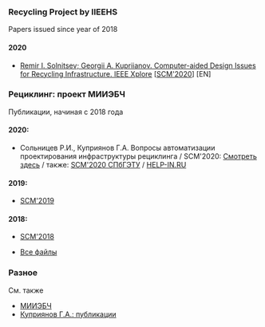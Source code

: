 ### Recycling Project by IIEEHS

Papers issued since year of 2018

#### 2020

* [Remir I. Solnitsev; Georgii A. Kupriianov. Computer-aided Design Issues for Recycling Infrastructure. IEEE Xplore](https://ieeexplore.ieee.org/document/9198788) [[SCM'2020](https://ieeexplore.ieee.org/xpl/conhome/9190004/proceeding)] [EN]

### Рециклинг: проект МИИЭБЧ

Публикации, начиная с 2018 года

#### 2020:

* Сольницев Р.И., Куприянов Г.А. Вопросы автоматизации проектирования инфраструктуры рециклинга / SCM'2020: 
[Смотреть здесь](https://github.com/iieehs/recycling/blob/main/papers/2020/SCM2020_4_%D0%9A%D1%83%D0%BF%D1%80%D0%B8%D1%8F%D0%BD%D0%BE%D0%B2_%D0%92%D0%BE%D0%BF%D1%80%D0%BE%D1%81%D1%8B.pdf) / также: [SCM'2020 СПбГЭТУ](https://scm.etu.ru/assets/files/2020/scm20/papers/5/306.pdf) / [HELP-IN.RU](http://help-in.ru/sites/default/files/4_%D0%9A%D1%83%D0%BF%D1%80%D0%B8%D1%8F%D0%BD%D0%BE%D0%B2_%D0%92%D0%BE%D0%BF%D1%80%D0%BE%D1%81%D1%8B_0.pdf)

#### 2019:

* [SCM'2019](https://github.com/iieehs/recycling/blob/main/papers/2019/SCM2019_6_%D0%9A%D1%83%D0%BF%D1%80%D0%B8%D1%8F%D0%BD%D0%BE%D0%B2_%D0%9F%D0%BE%D0%B4%D1%85%D0%BE%D0%B4%D1%8B_321.pdf)

#### 2018:

* [SCM'2018](https://github.com/iieehs/recycling/blob/main/papers/2018/SCM2018_%D0%9A%D1%83%D0%BF%D1%80%D0%B8%D1%8F%D0%BD%D0%BE%D0%B2_%D0%97%D0%B0%D0%B4%D0%B0%D1%87%D0%B8_%D1%80%D1%83%D1%81.pdf)

* [Все файлы](https://github.com/iieehs/recycling/tree/main/papers)

### Разное 

См. также 
* [МИИЭБЧ](http://iehs.ru)
* [Куприянов Г.А.: публикации](http://help-in.ru/node/87)
